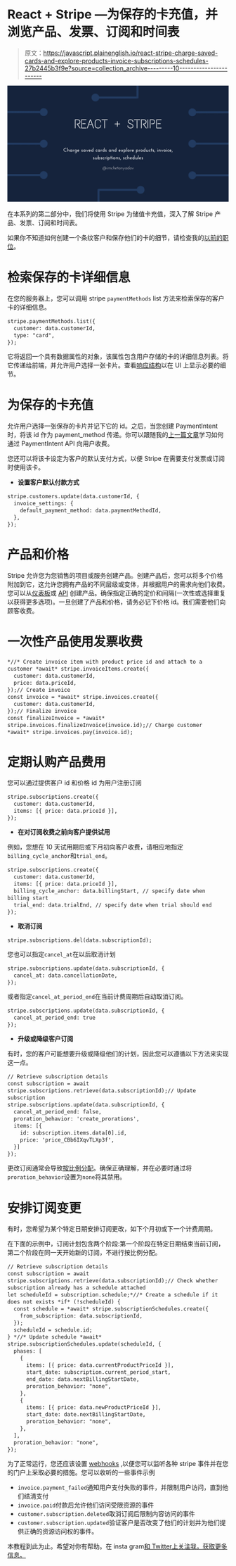 # React + Stripe —为保存的卡充值，并浏览产品、发票、订阅和时间表

> 原文：<https://javascript.plainenglish.io/react-stripe-charge-saved-cards-and-explore-products-invoice-subscriptions-schedules-27b2445b3f9e?source=collection_archive---------10----------------------->

![](img/da5b9503a266f992fc41adb7bd887004.png)

在本系列的第二部分中，我们将使用 Stripe 为储值卡充值，深入了解 Stripe 产品、发票、订阅和时间表。

如果你不知道如何创建一个条纹客户和保存他们的卡的细节，请检查我的[以前的职位](https://imchetanyadav.medium.com/react-stripe-accept-payment-through-paymentintent-api-and-save-card-details-aa90c55fcdb2)。

# 检索保存的卡详细信息

在您的服务器上，您可以调用 stripe `paymentMethods` list 方法来检索保存的客户卡的详细信息。

```
stripe.paymentMethods.list({
  customer: data.customerId,
  type: "card",
});
```

它将返回一个具有数据属性的对象，该属性包含用户存储的卡的详细信息列表。将它传递给前端，并允许用户选择一张卡片。查看[响应结构](https://stripe.com/docs/api/payment_methods/list?lang=node)以在 UI 上显示必要的细节。

# 为保存的卡充值

允许用户选择一张保存的卡片并记下它的 id。之后，当您创建 PaymentIntent 时，将该 id 作为 payment_method 传递。你可以跟随我的[上一篇文章](https://imchetanyadav.medium.com/react-stripe-accept-payment-through-paymentintent-api-and-save-card-details-aa90c55fcdb2)学习如何通过 PaymentIntent API 向用户收费。

您还可以将该卡设定为客户的默认支付方式，以便 Stripe 在需要支付发票或订阅时使用该卡。

*   **设置客户默认付款方式**

```
stripe.customers.update(data.customerId, {
  invoice_settings: {
    default_payment_method: data.paymentMethodId,
  },
});
```

# 产品和价格

Stripe 允许您为您销售的项目或服务创建产品。创建产品后，您可以将多个价格附加到它，这允许您拥有产品的不同层级或变体，并根据用户的需求向他们收费。您可以从[仪表板](https://dashboard.stripe.com/products)或 [API](https://stripe.com/docs/api/products/create?lang=node) 创建产品。确保指定正确的定价和间隔(一次性或选择重复以获得更多选项)。一旦创建了产品和价格，请务必记下价格 id。我们需要他们向顾客收费。

# **一次性产品使用发票收费**

```
*//* Create invoice item with product price id and attach to a customer *await* stripe.invoiceItems.create({
  customer: data.customerId,
  price: data.priceId,
});// Create invoice
const invoice = *await* stripe.invoices.create({
  customer: data.customerId,
});// Finalize invoice
const finalizeInvoice = *await* stripe.invoices.finalizeInvoice(invoice.id);// Charge customer
*await* stripe.invoices.pay(invoice.id);
```

# **定期认购产品费用**

您可以通过提供客户 id 和价格 id 为用户注册订阅

```
stripe.subscriptions.create({
  customer: data.customerId,
  items: [{ price: data.priceId }],
});
```

*   **在对订阅收费之前向客户提供试用**

例如，您想在 10 天试用期后或下月初向客户收费，请相应地指定`billing_cycle_anchor`和`trial_end`。

```
stripe.subscriptions.create({
  customer: data.customerId,
  items: [{ price: data.priceId }],
  billing_cycle_anchor: data.billingStart, // specify date when billing start
  trial_end: data.trialEnd, // specify date when trial should end
});
```

*   **取消订阅**

```
stripe.subscriptions.del(data.subscriptionId);
```

您也可以指定`cancel_at`在以后取消计划

```
stripe.subscriptions.update(data.subscriptionId, {
  cancel_at: data.cancellationDate,
});
```

或者指定`cancel_at_period_end`在当前计费周期后自动取消订阅。

```
stripe.subscriptions.update(data.subscriptionId, {
  cancel_at_period_end: true
});
```

*   **升级或降级客户订阅**

有时，您的客户可能想要升级或降级他们的计划，因此您可以遵循以下方法来实现这一点。

```
// Retrieve subscription details
const subscription = await stripe.subscriptions.retrieve(data.subscriptionId);// Update subscription
stripe.subscriptions.update(data.subscriptionId, {
  cancel_at_period_end: false,
  proration_behavior: 'create_prorations',
  items: [{
    id: subscription.items.data[0].id,
    price: 'price_CBb6IXqvTLXp3f',
  }]
});
```

更改订阅通常会导致[按比例分配](https://stripe.com/docs/billing/subscriptions/prorations)。确保正确理解，并在必要时通过将`proration_behavior`设置为`none`将其禁用。

# **安排订阅变更**

有时，您希望为某个特定日期安排订阅更改，如下个月初或下一个计费周期。

在下面的示例中，订阅计划包含两个阶段:第一个阶段在特定日期结束当前订阅，第二个阶段在同一天开始新的订阅，不进行按比例分配。

```
// Retrieve subscription details
const subscription = await stripe.subscriptions.retrieve(data.subscriptionId);// Check whether subscription already has a schedule attached
let scheduleId = subscription.schedule;*//* Create a schedule if it does not exists *if* (!scheduleId) {
  const schedule = *await* stripe.subscriptionSchedules.create({
    from_subscription: data.subscriptionId,
  });
  scheduleId = schedule.id;
} *//* Update schedule *await* stripe.subscriptionSchedules.update(scheduleId, {
  phases: [
    {
      items: [{ price: data.currentProductPriceId }],
      start_date: subscription.current_period_start,
      end_date: data.nextBillingStartDate,
      proration_behavior: "none",
    },
    {
      items: [{ price: data.newProductPriceId }],
      start_date: date.nextBillingStartDate,
      proration_behavior: "none",
    },
  ],
  proration_behavior: "none",
});
```

为了正常运行，您还应该设置 [webhooks](https://stripe.com/docs/webhooks) ,以便您可以监听各种 stripe 事件并在您的门户上采取必要的措施。您可以收听的一些事件示例

*   `invoice.payment_failed`通知用户支付失败的事件，并限制用户访问，直到他们结清支付
*   `invoice.paid`付款后允许他们访问受限资源的事件
*   `customer.subscription.deleted`取消订阅后限制内容访问的事件
*   `customer.subscription.updated`验证客户是否改变了他们的计划并为他们提供正确的资源访问权的事件。

本教程到此为止。希望对你有帮助。在 insta gram[和 Twitter](https://www.instagram.com/imchetanyadav/)[上关注我，获取更多信息。](https://twitter.com/im_chetanyadav/)